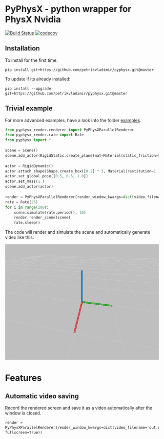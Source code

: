 # PyPhysX - python wrapper for PhysX Nvidia
[![Build Status](https://travis-ci.com/petrikvladimir/pyphysx.svg?branch=master)](https://travis-ci.com/petrikvladimir/pyphysx) 
[![codecov](https://codecov.io/gh/petrikvladimir/pyphysx/branch/master/graph/badge.svg)](https://codecov.io/gh/petrikvladimir/pyphysx)

## Installation
To install for the first time:
```
pip install git+https://github.com/petrikvladimir/pyphysx.git@master
```
To update if its already installed: 
```
pip install --upgrade git+https://github.com/petrikvladimir/pyphysx.git@master
```

## Trivial example
For more advanced examples, have a look into the folder [examples](examples/).
```python
from pyphysx_render.renderer import PyPhysXParallelRenderer
from pyphysx_render.rate import Rate
from pyphysx import *

scene = Scene()
scene.add_actor(RigidStatic.create_plane(mat=Material(static_friction=0.1, dynamic_friction=0.1, restitution=0.5)))

actor = RigidDynamic()
actor.attach_shape(Shape.create_box([0.2] * 3, Material(restitution=1.)))
actor.set_global_pose([0.5, 0.5, 1.0])
actor.set_mass(1.)
scene.add_actor(actor)

render = PyPhysXParallelRenderer(render_window_kwargs=dict(video_filename='out.mp4'))
rate = Rate(25)
for i in range(100):
    scene.simulate(rate.period(), 10)
    render.render_scene(scene)
    rate.sleep()
```
The code will render and simulate the scene and automatically generate video like this:

![](examples/anim_fall.gif)


# Features
## Automatic video saving
Record the rendered screen and save it as a video automatically after the window is closed.
```
render = PyPhysXParallelRenderer(render_window_kwargs=dict(video_filename='out.mp4', fullscreen=True))
```